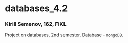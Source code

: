 # databases_4.2
### Kirill Semenov, 162, FiKL

Project on databases, 2nd semester. Database - `mongoDB`.
